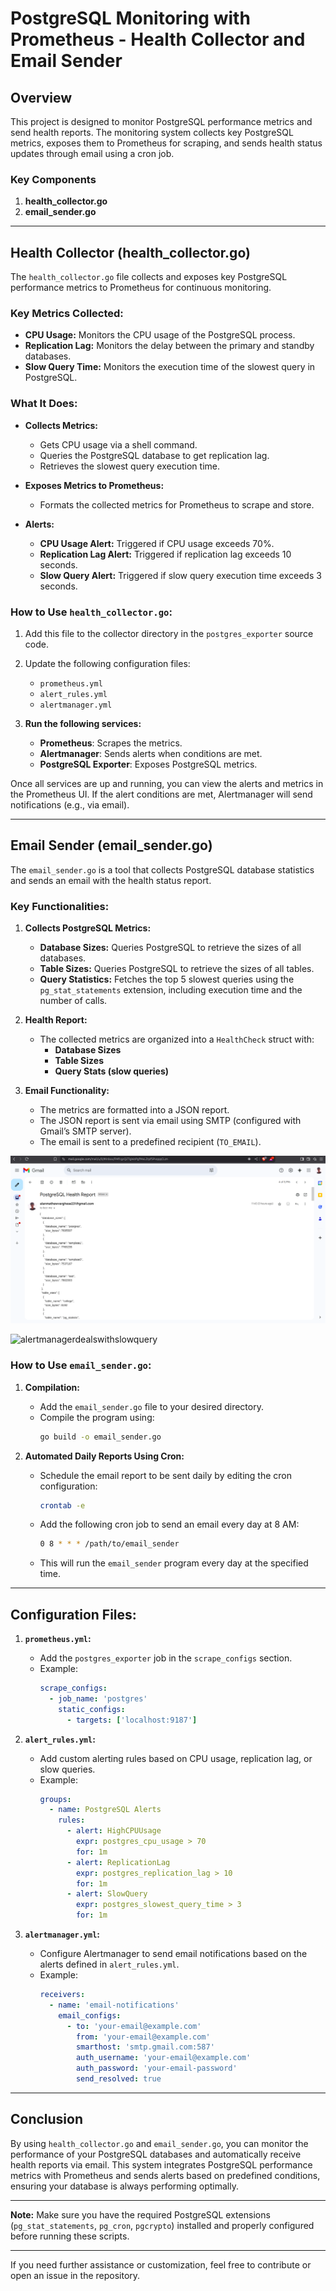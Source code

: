 # **PostgreSQL Monitoring with Prometheus - Health Collector and Email Sender**

## **Overview**

This project is designed to monitor PostgreSQL performance metrics and send health reports. The monitoring system collects key PostgreSQL metrics, exposes them to Prometheus for scraping, and sends health status updates through email using a cron job. 

### **Key Components**

1. **health_collector.go**
2. **email_sender.go**

---

## **Health Collector (health_collector.go)**

The `health_collector.go` file collects and exposes key PostgreSQL performance metrics to Prometheus for continuous monitoring.

### **Key Metrics Collected:**

- **CPU Usage:** Monitors the CPU usage of the PostgreSQL process.
- **Replication Lag:** Monitors the delay between the primary and standby databases.
- **Slow Query Time:** Monitors the execution time of the slowest query in PostgreSQL.

### **What It Does:**

- **Collects Metrics:**
    - Gets CPU usage via a shell command.
    - Queries the PostgreSQL database to get replication lag.
    - Retrieves the slowest query execution time.
  
- **Exposes Metrics to Prometheus:**
    - Formats the collected metrics for Prometheus to scrape and store.
  
- **Alerts:**
    - **CPU Usage Alert:** Triggered if CPU usage exceeds 70%.
    - **Replication Lag Alert:** Triggered if replication lag exceeds 10 seconds.
    - **Slow Query Alert:** Triggered if slow query execution time exceeds 3 seconds.

### **How to Use `health_collector.go`:**

1. Add this file to the collector directory in the `postgres_exporter` source code.
2. Update the following configuration files:
    - `prometheus.yml`
    - `alert_rules.yml`
    - `alertmanager.yml`
   
3. **Run the following services:**
    - **Prometheus**: Scrapes the metrics.
    - **Alertmanager**: Sends alerts when conditions are met.
    - **PostgreSQL Exporter**: Exposes PostgreSQL metrics.

Once all services are up and running, you can view the alerts and metrics in the Prometheus UI. If the alert conditions are met, Alertmanager will send notifications (e.g., via email).

---

## **Email Sender (email_sender.go)**

The `email_sender.go` is a tool that collects PostgreSQL database statistics and sends an email with the health status report.

### **Key Functionalities:**

1. **Collects PostgreSQL Metrics:**
    - **Database Sizes:** Queries PostgreSQL to retrieve the sizes of all databases.
    - **Table Sizes:** Queries PostgreSQL to retrieve the sizes of all tables.
    - **Query Statistics:** Fetches the top 5 slowest queries using the `pg_stat_statements` extension, including execution time and the number of calls.

2. **Health Report:**
    - The collected metrics are organized into a `HealthCheck` struct with:
        - **Database Sizes**
        - **Table Sizes**
        - **Query Stats (slow queries)**

3. **Email Functionality:**
    - The metrics are formatted into a JSON report.
    - The JSON report is sent via email using SMTP (configured with Gmail’s SMTP server).
    - The email is sent to a predefined recipient (`TO_EMAIL`).


![daily health report via email](imgs/dailyhealcheckreportemail.png)

![alertmanagerdealswithslowquery](https://github.com/user-attachments/assets/d95dca65-9578-4219-8e1d-a2f8bb5d4527)

### **How to Use `email_sender.go`:**

1. **Compilation:**
    - Add the `email_sender.go` file to your desired directory.
    - Compile the program using:
      ```bash
      go build -o email_sender.go
      ```

2. **Automated Daily Reports Using Cron:**
    - Schedule the email report to be sent daily by editing the cron configuration:
      ```bash
      crontab -e
      ```
    - Add the following cron job to send an email every day at 8 AM:
      ```bash
      0 8 * * * /path/to/email_sender
      ```
    - This will run the `email_sender` program every day at the specified time.

---

## **Configuration Files:**

1. **`prometheus.yml`:**
    - Add the `postgres_exporter` job in the `scrape_configs` section.
    - Example:
      ```yaml
      scrape_configs:
        - job_name: 'postgres'
          static_configs:
            - targets: ['localhost:9187']
      ```

2. **`alert_rules.yml`:**
    - Add custom alerting rules based on CPU usage, replication lag, or slow queries.
    - Example:
      ```yaml
      groups:
        - name: PostgreSQL Alerts
          rules:
            - alert: HighCPUUsage
              expr: postgres_cpu_usage > 70
              for: 1m
            - alert: ReplicationLag
              expr: postgres_replication_lag > 10
              for: 1m
            - alert: SlowQuery
              expr: postgres_slowest_query_time > 3
              for: 1m
      ```

3. **`alertmanager.yml`:**
    - Configure Alertmanager to send email notifications based on the alerts defined in `alert_rules.yml`.
    - Example:
      ```yaml
      receivers:
        - name: 'email-notifications'
          email_configs:
            - to: 'your-email@example.com'
              from: 'your-email@example.com'
              smarthost: 'smtp.gmail.com:587'
              auth_username: 'your-email@example.com'
              auth_password: 'your-email-password'
              send_resolved: true
      ```

---

## **Conclusion**

By using `health_collector.go` and `email_sender.go`, you can monitor the performance of your PostgreSQL databases and automatically receive health reports via email. This system integrates PostgreSQL performance metrics with Prometheus and sends alerts based on predefined conditions, ensuring your database is always performing optimally.

---

**Note:** Make sure you have the required PostgreSQL extensions (`pg_stat_statements`, `pg_cron`, `pgcrypto`) installed and properly configured before running these scripts.

---

If you need further assistance or customization, feel free to contribute or open an issue in the repository.
